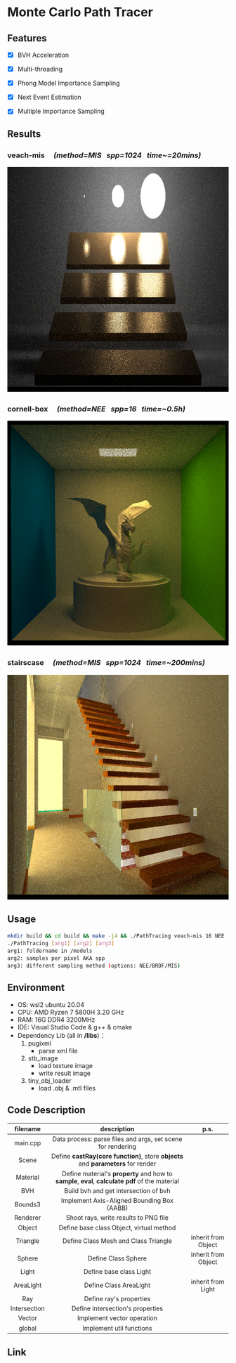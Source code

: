 # Monte Carlo Path Tracer

## Features
- [x] BVH Acceleration
- [x] Multi-threading
- [x] Phong Model Importance Sampling
- [x] Next Event Estimation
- [x] Multiple Importance Sampling


## Results
### veach-mis 　*(method=MIS &nbsp; spp=1024 &nbsp; time~=20mins)*
<img src="veach-mis.png"  width="" height="512" alt="veach-mis">

### cornell-box  　*(method=NEE &nbsp; spp=16 &nbsp; time=~0.5h)*
<img src="cornell-box.png"  width="" height="512" alt="cornell-box">

### stairscase  　*(method=MIS &nbsp; spp=1024 &nbsp; time=~200mins)*
<img src="stairscase.png"  width="" height="512" alt="stariscase">

## Usage
```bash
mkdir build && cd build && make -j4 && ./PathTracing veach-mis 16 NEE
./PathTracing [arg1] [arg2] [arg3]
arg1: foldername in /models
arg2: samples per pixel AKA spp
arg3: different sampling method (options: NEE/BRDF/MIS)
```

## Environment
- OS: wsl2 ubuntu 20.04
- CPU: AMD Ryzen 7 5800H 3.20 GHz
- RAM: 16G DDR4 3200MHz
- IDE: Visual Studio Code & g++ & cmake
- Dependency Lib (all in **/libs**)：
    1. pugixml
        * parse xml file
    2. stb_image
        * load texture image  
        * write result image  
    3. tiny_obj_loader
        * load .obj & .mtl files 

## Code Description  

|filename|description|p.s.|
|:---:|:---:|:---:|
|main.cpp|Data process: parse files and args, set scene for rendering||
|Scene|Define **castRay(core function)**, store **objects** and **parameters** for render||
|Material|Define material's **property** and how to **sample**, __eval__, **calculate pdf** of the material||
|BVH|Build bvh and get intersection of bvh||
|Bounds3|Implement Axis-Aligned Bounding Box (AABB)||
|Renderer|Shoot rays, write results to PNG file||
|Object|Define base class Object, virtual method||
|Triangle|Define Class Mesh and Class Triangle|inherit from Object|
|Sphere|Define Class Sphere|inherit from Object|
|Light|Define base class Light||
|AreaLight|Define Class AreaLight|inherit from Light|
|Ray|Define ray's properties||
|Intersection|Define intersection's properties||
|Vector|Implement vector operation||
|global|Implement util functions||

## Link





